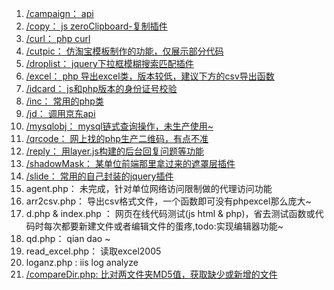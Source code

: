 1. [/campaign： api](https://github.com/clms2/test/tree/master/campaign)
2. [/copy： js zeroClipboard-复制插件](https://github.com/clms2/test/tree/master/copy)
3. [/curl： php curl](https://github.com/clms2/test/tree/master/curl)
4. [/cutpic： 仿淘宝模板制作的功能，仅展示部分代码](https://github.com/clms2/test/tree/master/cutpic)
5. [/droplist： jquery下拉框模糊搜索匹配插件](https://github.com/clms2/test/tree/master/droplist)
6. [/excel： php 导出excel类，版本较低，建议下方的csv导出函数](https://github.com/clms2/test/tree/master/excel)
7. [/idcard： js和php版本的身份证号校验](https://github.com/clms2/test/tree/master/idcard)
8. [/inc： 常用的php类](https://github.com/clms2/test/tree/master/inc)
9. [/jd： 调用京东api](https://github.com/clms2/test/tree/master/jd)
10. [/mysqlobj： mysql链式查询操作，未生产使用~](https://github.com/clms2/test/tree/master/mysqlobj)
11. [/qrcode： 网上找的php生产二维码，有点不准](https://github.com/clms2/test/tree/master/qrcode)
12. [/reply： 用layer.js构建的后台回复问题等功能](https://github.com/clms2/test/tree/master/reply)
13. [/shadowMask： 某单位前端那里拿过来的遮罩层插件](https://github.com/clms2/test/tree/master/shadowMask)
14. [/slide： 常用的自己封装的jquery插件](https://github.com/clms2/test/tree/master/slide)
15. agent.php： 未完成，针对单位网络访问限制做的代理访问功能
16. arr2csv.php： 导出csv格式文件，一个函数即可没有phpexcel那么庞大~
17. d.php & index.php ： 网页在线代码测试(js html & php)，省去测试函数或代码时每次都要新建文件或者编辑文件的蛋疼,todo:实现编辑器功能~
18. qd.php： qian dao ~
19. read_excel.php： 读取excel2005
20. loganz.php : iis log analyze
21. [/compareDir.php: 比对两文件夹MD5值，获取缺少或新增的文件](https://github.com/clms2/test/blob/master/compareDir.php)


